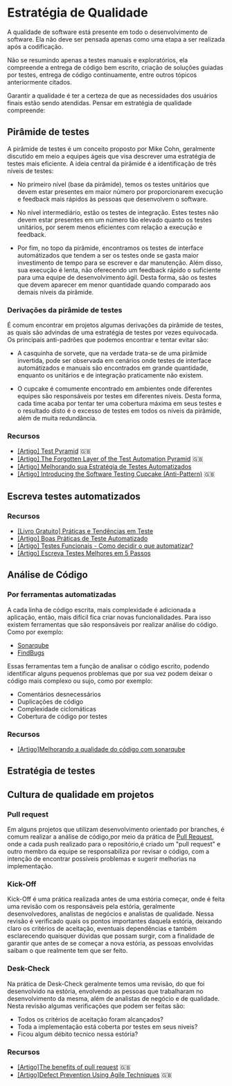 # Estratégia de Qualidade

A qualidade de software está presente em todo o desenvolvimento de software.
Ela não deve ser pensada apenas como uma etapa a ser realizada após a
codificação.

Não se resumindo apenas a testes manuais e exploratórios, ela compreende a
entrega de código bem escrito, criação de soluções guiadas por testes, entrega
de código continuamente, entre outros tópicos anteriormente citados.

Garantir a qualidade é ter a certeza de que as necessidades dos usuários finais
estão sendo atendidas. Pensar em estratégia de qualidade compreende:

<!-- toc -->

## Pirâmide de testes

A pirâmide de testes é um conceito proposto por Mike Cohn,
geralmente discutido em meio a equipes ágeis que visa descrever
uma estratégia de testes mais eficiente. A ideia central da
pirâmide é a identificação de três níveis de testes:

* No primeiro nível (base da pirâmide), temos os testes unitários
  que devem estar presentes em maior número por proporcionarem execução
  e feedback mais rápidos às pessoas que desenvolvem o software.

* No nível intermediário, estão os testes de integração. Estes testes
  não devem estar presentes em um número tão elevado quanto os testes
  unitários, por serem menos eficientes com relação a execução e feedback.

* Por fim, no topo da pirâmide, encontramos os testes de interface automátizados
  que tendem a ser os testes onde se gasta maior investimento de tempo
  para se escrever e dar manutenção. Além disso, sua execução é lenta,
  não oferecendo um feedback rápido o suficiente para uma equipe de
  desenvolvimento ágil. Desta forma, são os testes que devem aparecer
  em menor quantidade quando comparado aos demais níveis da pirâmide.

### Derivações da pirâmide de testes

É comum encontrar em projetos algumas derivações da pirâmide de testes,
as quais são advindas de uma estratégia de testes por vezes equivocada.
Os principais anti-padrões que podemos encontrar e tentar evitar são:

* A casquinha de sorvete, que na verdade trata-se de uma pirâmide invertida,
  pode ser observada em cenários onde testes de interface automátizados e manuais
  são encontrados em grande quantidade, enquanto os unitários e de integração
  praticamente não existem.

* O cupcake é comumente encontrado em ambientes onde diferentes equipes
  são responsáveis por testes em diferentes níveis. Desta forma, cada time acaba
  por tentar ter uma cobertura máxima em seus testes e o resultado disto
  é o excesso de testes em todos os níveis da pirâmide, além de muita redundância.

### Recursos

* [[Artigo] Test Pyramid](http://martinfowler.com/bliki/TestPyramid.html) :uk:
* [[Artigo] The Forgotten Layer of the Test Automation Pyramid](https://goo.gl/vYIKPw) :uk:
* [[Artigo] Melhorando sua Estratégia de Testes Automatizados](http://blog.myscrumhalf.com/2014/03/melhorando-sua-estrategia-de-testes-automatizados/)
* [[Artigo] Introducing the Software Testing Cupcake (Anti-Pattern)](https://goo.gl/P9NgQN) :uk:

## Escreva testes automatizados

### Recursos

* [[Livro Gratuito] Práticas e Tendências em Teste](https://info.thoughtworks.com/praticas-e-tendencias-em-teste-ebook.html)
* [[Artigo] Boas Práticas de Teste Automatizado](http://www.bugbang.com.br/agile-brazil-2012-boas-praticas-de-teste-automatizado/)
* [[Artigo] Testes Funcionais - Como decidir o que automatizar?](https://www.thoughtworks.com/pt/insights/blog/functional-tests-how-decide-what-automate)
* [[Artigo] Escreva Testes Melhores em 5 Passos](https://www.thoughtworks.com/pt/insights/blog/write-better-tests-5-steps)

## Análise  de Código

### Por ferramentas automatizadas

A cada linha de código escrita, mais complexidade é adicionada a aplicação,
 então, mais difícil fica criar novas funcionalidades.
Para isso existem ferramentas que são responsáveis por realizar análise do código.
Como por exemplo:

* [Sonarqube](http://www.sonarqube.org/)
* [FindBugs](http://findbugs.sourceforge.net/)

Essas ferramentas tem a função de analisar o código escrito, podendo identificar
alguns pequenos problemas que por sua vez podem deixar o código mais complexo ou
sujo, como por exemplo:

* Comentários desnecessários
* Duplicações de código
* Complexidade ciclomáticas
* Cobertura de código por testes

### Recursos

* [[Artigo]Melhorando a qualidade do código com sonarqube](https://goo.gl/brR0YF)

## Estratégia de testes

## Cultura de qualidade em projetos

### Pull request

Em alguns projetos que utilizam desenvolvimento orientado por branches,
é comum realizar a análise de código,por meio da prática de [Pull Request](https://goo.gl/SxiPGr),
onde a cada push realizado para o repositório,é criado um "pull request"
e outro membro da equipe se responsabiliza por revisar o código,
com a intenção de encontrar possíveis problemas e sugerir melhorias na implementação.

### Kick-Off

Kick-Off é uma prática realizada antes de uma estória começar,
onde é feita uma revisão com os responsáveis pela estória,
geralmente desenvolvedores, analistas de negócios e analistas de qualidade.
Nessa revisão é verificado quais os pontos importantes daquela estória,
deixando claro os critérios de aceitação, eventuais dependências e também
esclarecendo quaisquer dúvidas que possam surgir,
com a finalidade de garantir que antes de se começar a nova estória,
as pessoas envolvidas saibam o que realmente tem que ser feito.

### Desk-Check

Na prática de Desk-Check geralmente temos uma revisão,
do que foi desenvolvido na estória,
envolvendo as pessoas que trabalharam no desenvolvimento da mesma,
além de analistas de negócio e de qualidade.
Nesta revisão algumas verificações que podem ser feitas são:

* Todos os critérios de aceitação foram alcançados?
* Toda a implementação está coberta por testes em seus niveis?
* Ficou algum débito tecnico nessa estória?

### Recursos

* [[Artigo]The benefits of pull request](https://goo.gl/s62Xjk) :uk:
* [[Artigo]Defect Prevention Using Agile Techniques](https://goo.gl/sbkWr4) :uk:
